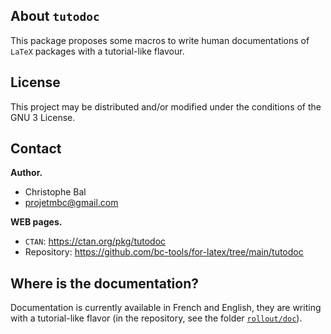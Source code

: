 About `tutodoc`
---------------

This package proposes some macros to write human documentations of `LaTeX` packages with a tutorial-like flavour.


License
-------

This project may be distributed and/or modified under the conditions of the GNU 3 License.


Contact
-------

**Author.**

  * Christophe Bal
  * projetmbc@gmail.com


**WEB pages.**

  * `CTAN`: https://ctan.org/pkg/tutodoc
  * Repository: https://github.com/bc-tools/for-latex/tree/main/tutodoc


Where is the documentation?
---------------------------

Documentation is currently available in French and English, they are writing with a tutorial-like flavor (in the repository, see the folder [`rollout/doc`](https://github.com/bc-tools/for-latex/tree/main/tutodoc/rollout/doc)).
